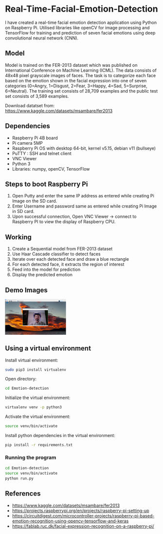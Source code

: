 # Real-Time-Facial-Emotion-Detection


I have created a real-time facial emotion detection application using Python on Raspberry Pi. Utilised libraries like openCV for image processing and TensorFlow for training and prediction of seven facial
emotions using deep convolutional neural network (CNN).




## Model

Model is trained on the FER-2013 dataset which was published on International Conference on Machine Learning (ICML). The data consists of 48x48 pixel grayscale images of faces. The task is to categorize each face based on the emotion shown in the facial expression into one of seven categories (0=Angry, 1=Disgust, 2=Fear, 3=Happy, 4=Sad, 5=Surprise, 6=Neutral). The training set consists of 28,709 examples and the public test set consists of 3,589 examples.

Download datatset from: https://www.kaggle.com/datasets/msambare/fer2013


## Dependencies
 
- Raspberry Pi 4B board
- Pi camera 5MP
- Raspberry Pi OS with desktop 64-bit, kernel v5.15, debian v11 (bullseye)
- PuTTY : SSH and telnet client
- VNC Viewer
- Python 3
- Libraries: numpy, openCV, TensorFlow




## Steps to boot Raspberry Pi

1. Open Putty and enter the same IP address as entered while creating Pi Image on the SD card.
2. Enter Username and password same as entered while creating Pi Image in SD card.
3. Upon successful connection, Open VNC Viewer → connect to Raspberry PI to view the display of Raspberry CPU.
## Working

1. Create a Sequential model from FER-2013 dataset
2. Use Haar Cascade classifier to detect faces
3. Iterate over each detected face and draw a blue rectangle
4. For each detected face, it extracts the region of interest
5. Feed into the model for prediction
6. Display the predicted emotion

##  Demo Images
<img src="Img/1.png" width="200">


## Using a virtual environment

Install virtual environment:
```bash
sudo pip3 install virtualenv  
```

Open directory:
```bash
cd Emotion-detection 
```

Initialize the virtual environment:
```bash
virtualenv venv -p python3  
```

Activate the virtual environment:
```bash
source venv/bin/activate 
```

Install python dependencies in the virtual environment:
```bash
pip install -r requirements.txt
```




### Running the program

```bash
cd Emotion-detection  
source venv/bin/activate 
python run.py  
```


## References

- https://www.kaggle.com/datasets/msambare/fer2013
- https://projects.raspberrypi.org/en/projects/raspberry-pi-setting-up
- https://circuitdigest.com/microcontroller-projects/raspberry-pi-based-emotion-recognition-using-opencv-tensorflow-and-keras
- https://fablab.ruc.dk/facial-expression-recognition-on-a-raspberry-pi/
